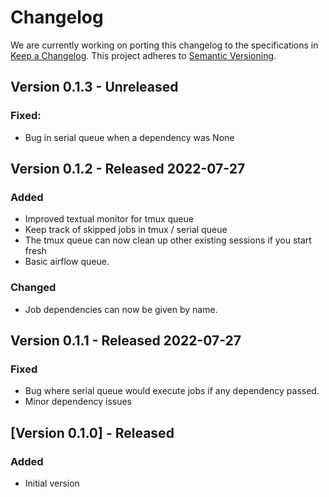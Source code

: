# Changelog

We are currently working on porting this changelog to the specifications in
[Keep a Changelog](https://keepachangelog.com/en/1.0.0/).
This project adheres to [Semantic Versioning](https://semver.org/spec/v2.0.0.html).


## Version 0.1.3 - Unreleased

### Fixed:
* Bug in serial queue when a dependency was None


## Version 0.1.2 - Released 2022-07-27

### Added
* Improved textual monitor for tmux queue
* Keep track of skipped jobs in tmux / serial queue
* The tmux queue can now clean up other existing sessions if you start fresh
* Basic airflow queue.

### Changed
* Job dependencies can now be given by name.

## Version 0.1.1 - Released 2022-07-27

### Fixed
* Bug where serial queue would execute jobs if any dependency passed.
* Minor dependency issues

## [Version 0.1.0] - Released

### Added
* Initial version
